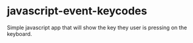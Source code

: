 # javascript-event-keycodes

Simple javascript app that will show the key they user is pressing on the keyboard.
